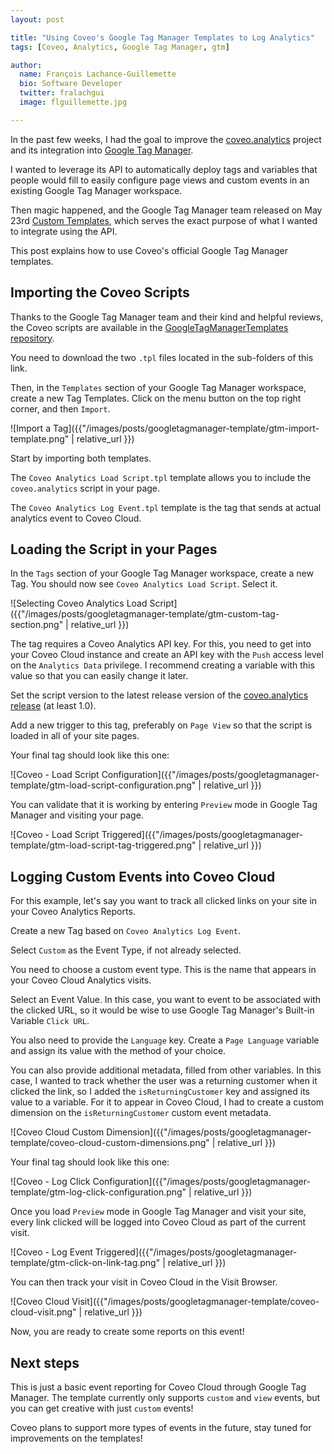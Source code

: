 ```yaml
---
layout: post

title: "Using Coveo's Google Tag Manager Templates to Log Analytics"
tags: [Coveo, Analytics, Google Tag Manager, gtm]

author:
  name: François Lachance-Guillemette
  bio: Software Developer
  twitter: fralachgui
  image: flguillemette.jpg

---
```


In the past few weeks, I had the goal to improve the [coveo.analytics](https://github.com/coveo/coveo.analytics.js) project and its integration into [Google Tag Manager](https://developers.google.com/tag-manager/).

I wanted to leverage its API to automatically deploy tags and variables that people would fill to easily configure page views and custom events in an existing Google Tag Manager workspace.

Then magic happened, and the Google Tag Manager team released on May 23rd [Custom Templates](https://developers.google.com/tag-manager/templates/), which serves the exact purpose of what I wanted to integrate using the API.

This post explains how to use Coveo's official Google Tag Manager templates.

<!-- more -->

## Importing the Coveo Scripts

Thanks to the Google Tag Manager team and their kind and helpful reviews, the Coveo scripts are available in the [GoogleTagManagerTemplates repository](https://github.com/sahava/GoogleTagManagerTemplates/tree/master/tags/Coveo).

You need to download the two `.tpl` files located in the sub-folders of this link.

Then, in the `Templates` section of your Google Tag Manager workspace, create a new Tag Templates. Click on the menu button on the top right corner, and then `Import`.

![Import a Tag]({{"/images/posts/googletagmanager-template/gtm-import-template.png" | relative_url }})

Start by importing both templates.

The `Coveo Analytics Load Script.tpl` template allows you to include the `coveo.analytics` script in your page.

The `Coveo Analytics Log Event.tpl` template is the tag that sends at actual analytics event to Coveo Cloud.

## Loading the Script in your Pages

In the `Tags` section of your Google Tag Manager workspace, create a new Tag. You should now see `Coveo Analytics Load Script`. Select it.

![Selecting Coveo Analytics Load Script]({{"/images/posts/googletagmanager-template/gtm-custom-tag-section.png" | relative_url }})

The tag requires a Coveo Analytics API key. For this, you need to get into your Coveo Cloud instance and create an API key with the `Push` access level on the `Analytics Data` privilege. I recommend creating a variable with this value so that you can easily change it later.

Set the script version to the latest release version of the [coveo.analytics release](https://github.com/coveo/coveo.analytics.js/releases) (at least 1.0).

Add a new trigger to this tag, preferably on `Page View` so that the script is loaded in all of your site pages.

Your final tag should look like this one:

![Coveo - Load Script Configuration]({{"/images/posts/googletagmanager-template/gtm-load-script-configuration.png" | relative_url }})

You can validate that it is working by entering `Preview` mode in Google Tag Manager and visiting your page.

![Coveo - Load Script Triggered]({{"/images/posts/googletagmanager-template/gtm-load-script-tag-triggered.png" | relative_url }})

## Logging Custom Events into Coveo Cloud

For this example, let's say you want to track all clicked links on your site in your Coveo Analytics Reports.

Create a new Tag based on `Coveo Analytics Log Event`.

Select `Custom` as the Event Type, if not already selected.

You need to choose a custom event type. This is the name that appears in your Coveo Cloud Analytics visits.

Select an Event Value. In this case, you want to event to be associated with the clicked URL, so it would be wise to use Google Tag Manager's Built-in Variable `Click URL`.

You also need to provide the `Language` key. Create a `Page Language` variable and assign its value with the method of your choice.

You can also provide additional metadata, filled from other variables. In this case, I wanted to track whether the user was a returning customer when it clicked the link, so I added the `isReturningCustomer` key and assigned its value to a variable. For it to appear in Coveo Cloud, I had to create a custom dimension on the `isReturningCustomer` custom event metadata.

![Coveo Cloud Custom Dimension]({{"/images/posts/googletagmanager-template/coveo-cloud-custom-dimensions.png" | relative_url }})

Your final tag should look like this one:

![Coveo - Log Click Configuration]({{"/images/posts/googletagmanager-template/gtm-log-click-configuration.png" | relative_url }})

Once you load `Preview` mode in Google Tag Manager and visit your site, every link clicked will be logged into Coveo Cloud as part of the current visit.

![Coveo - Log Event Triggered]({{"/images/posts/googletagmanager-template/gtm-click-on-link-tag.png" | relative_url }})

You can then track your visit in Coveo Cloud in the Visit Browser.

![Coveo Cloud Visit]({{"/images/posts/googletagmanager-template/coveo-cloud-visit.png" | relative_url }})

Now, you are ready to create some reports on this event!

## Next steps

This is just a basic event reporting for Coveo Cloud through Google Tag Manager. The template currently only supports `custom` and `view` events, but you can get creative with just `custom` events!

Coveo plans to support more types of events in the future, stay tuned for improvements on the templates!